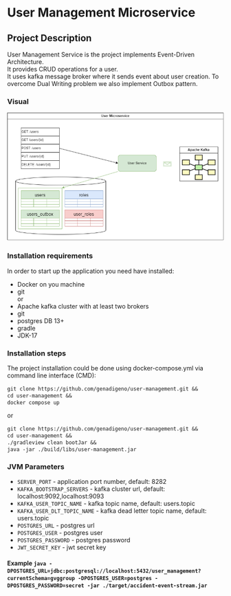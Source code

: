 # User Management Microservice 
## Project Description
User Management Service is the project implements Event-Driven Architecture.</br>
It provides CRUD operations for a user.</br>
It uses kafka message broker where it sends event about user creation.
To overcome Dual Writing problem we also implement Outbox pattern.

### Visual
![alt text](./diagram.png)

### Installation requirements
In order to start up the application you need have installed:
- Docker on you machine </br>
- git </br>
  or
- Apache kafka cluster with at least two brokers
- git
- postgres DB 13+
- gradle
- JDK-17

### Installation steps
The project installation could be done using docker-compose.yml via command line interface (CMD):
```
git clone https://github.com/genadigeno/user-management.git &&
cd user-management &&
docker compose up
```
or
```
git clone https://github.com/genadigeno/user-management.git &&
cd user-management &&
./gradleview clean bootJar &&
java -jar ./build/libs/user-management.jar
```
### JVM Parameters
- `SERVER_PORT` - application port number, default: 8282
- `KAFKA_BOOTSTRAP_SERVERS` - kafka cluster url, default: localhost:9092,localhost:9093
- `KAFKA_USER_TOPIC_NAME` - kafka topic name, default: users.topic
- `KAFKA_USER_DLT_TOPIC_NAME` - kafka dead letter topic name, default: users.topic
- `POSTGRES_URL` - postgres url
- `POSTGRES_USER` - postgres user
- `POSTGRES_PASSWORD` - postgres password
- `JWT_SECRET_KEY` - jwt secret key
#### Example `java -DPOSTGRES_URL=jdbc:postgresql://localhost:5432/user_management?currentSchema=gvggroup -DPOSTGRES_USER=postgres -DPOSTGRES_PASSWORD=secret -jar ./target/accident-event-stream.jar`
